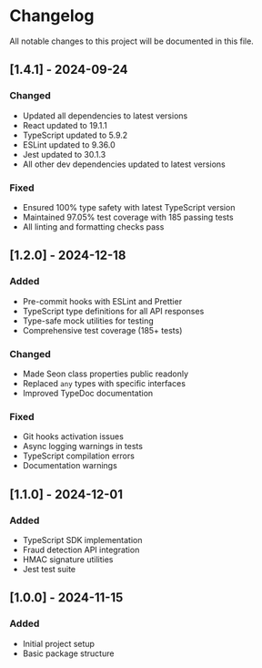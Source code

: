 # Changelog

All notable changes to this project will be documented in this file.

## [1.4.1] - 2024-09-24

### Changed

- Updated all dependencies to latest versions
- React updated to 19.1.1
- TypeScript updated to 5.9.2
- ESLint updated to 9.36.0
- Jest updated to 30.1.3
- All other dev dependencies updated to latest versions

### Fixed

- Ensured 100% type safety with latest TypeScript version
- Maintained 97.05% test coverage with 185 passing tests
- All linting and formatting checks pass

## [1.2.0] - 2024-12-18

### Added

- Pre-commit hooks with ESLint and Prettier
- TypeScript type definitions for all API responses
- Type-safe mock utilities for testing
- Comprehensive test coverage (185+ tests)

### Changed

- Made Seon class properties public readonly
- Replaced `any` types with specific interfaces
- Improved TypeDoc documentation

### Fixed

- Git hooks activation issues
- Async logging warnings in tests
- TypeScript compilation errors
- Documentation warnings

## [1.1.0] - 2024-12-01

### Added

- TypeScript SDK implementation
- Fraud detection API integration
- HMAC signature utilities
- Jest test suite

## [1.0.0] - 2024-11-15

### Added

- Initial project setup
- Basic package structure
